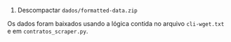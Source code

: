 1. Descompactar `dados/formatted-data.zip`

Os dados foram baixados usando a lógica contida no arquivo `cli-wget.txt` e em `contratos_scraper.py`.
